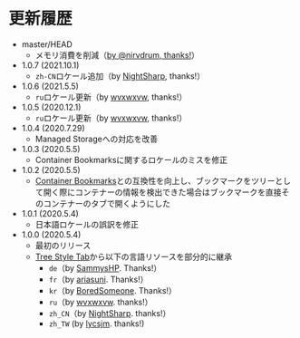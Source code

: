 # 更新履歴

 - master/HEAD
   * メモリ消費を削減（[by @nirvdrum, thanks!](https://github.com/piroor/webextensions-lib-event-listener-manager/pull/1)）
 - 1.0.7 (2021.10.1)
   * `zh-CN`ロケール追加（by [NightSharp](https://github.com/NightSharp), thanks!）
 - 1.0.6 (2021.5.5)
   * `ru`ロケール更新（by [wvxwxvw](https://github.com/wvxwxvw), thanks!）
 - 1.0.5 (2020.12.1)
   * `ru`ロケール更新（by [wvxwxvw](https://github.com/wvxwxvw), thanks!）
 - 1.0.4 (2020.7.29)
   * Managed Storageへの対応を改善
 - 1.0.3 (2020.5.5)
   * Container Bookmarksに関するロケールのミスを修正
 - 1.0.2 (2020.5.5)
   * [Container Bookmarks](https://addons.mozilla.org/firefox/addon/container-bookmarks/)との互換性を向上し、ブックマークをツリーとして開く際にコンテナーの情報を検出できた場合はブックマークを直接そのコンテナーのタブで開くようにした
 - 1.0.1 (2020.5.4)
   * 日本語ロケールの誤訳を修正
 - 1.0.0 (2020.5.4)
   * 最初のリリース
   * [Tree Style Tab](https://github.com/piroor/treestyletab/)から以下の言語リソースを部分的に継承
     * `de`（by [SammysHP](https://github.com/SammysHP). Thanks!）
     * `fr`（by [ariasuni](https://github.com/ariasuni). Thanks!）
     * `kr`（by [BoredSomeone](https://github.com/BoredSomeone). Thanks!）
     * `ru`（by [wvxwxvw](https://github.com/wvxwxvw). thanks!）
     * `zh_CN`（by [NightSharp](https://github.com/NightSharp). thanks!）
     * `zh_TW` (by [lycsjm](https://github.com/lycsjm). thanks!)
